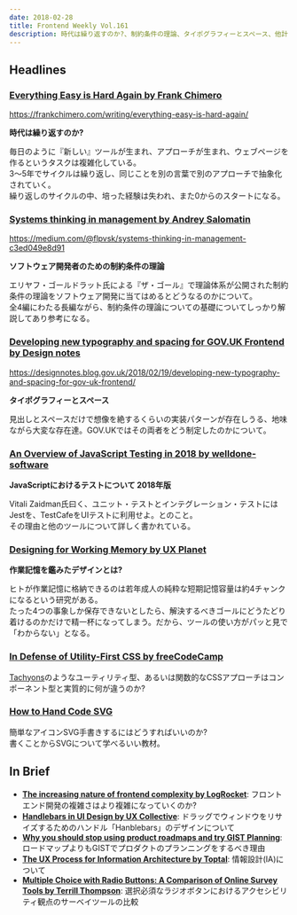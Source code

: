 ```yaml
---
date: 2018-02-28
title: Frontend Weekly Vol.161
description: 時代は繰り返すのか?、制約条件の理論、タイポグラフィーとスペース、他計12リンク
---
```


## Headlines

### [Everything Easy is Hard Again by Frank Chimero](https://frankchimero.com/writing/everything-easy-is-hard-again/)

https://frankchimero.com/writing/everything-easy-is-hard-again/

**時代は繰り返すのか?**

毎日のように『新しい』ツールが生まれ、アプローチが生まれ、ウェブページを作るというタスクは複雑化している。  
3〜5年でサイクルは繰り返し、同じことを別の言葉で別のアプローチで抽象化されていく。  
繰り返しのサイクルの中、培った経験は失われ、また0からのスタートになる。

### [Systems thinking in management by Andrey Salomatin](https://medium.com/@flpvsk/systems-thinking-in-management-c3ed049e8d91)

https://medium.com/@flpvsk/systems-thinking-in-management-c3ed049e8d91

**ソフトウェア開発者のための制約条件の理論**

エリヤフ・ゴールドラット氏による『ザ・ゴール』で理論体系が公開された制約条件の理論をソフトウェア開発に当てはめるとどうなるのかについて。  
全4編にわたる長編ながら、制約条件の理論についての基礎についてしっかり解説してあり参考になる。

### [Developing new typography and spacing for GOV.UK Frontend by Design notes](https://designnotes.blog.gov.uk/2018/02/19/developing-new-typography-and-spacing-for-gov-uk-frontend/)

https://designnotes.blog.gov.uk/2018/02/19/developing-new-typography-and-spacing-for-gov-uk-frontend/

**タイポグラフィーとスペース**

見出しとスペースだけで想像を絶するくらいの実装パターンが存在しうる、地味ながら大変な存在達。GOV.UKではその両者をどう制定したのかについて。

### [An Overview of JavaScript Testing in 2018 by welldone-software](https://medium.com/welldone-software/an-overview-of-javascript-testing-in-2018-f68950900bc3)

**JavaScriptにおけるテストについて 2018年版**

Vitali Zaidman氏曰く、ユニット・テストとインテグレーション・テストにはJestを、TestCafeをUIテストに利用せよ。とのこと。  
その理由と他のツールについて詳しく書かれている。

### [Designing for Working Memory by UX Planet](https://uxplanet.org/designing-for-working-memory-6af1c0975304)

**作業記憶を鑑みたデザインとは?**

ヒトが作業記憶に格納できるのは若年成人の純粋な短期記憶容量は約4チャンクになるという研究がある。  
たった4つの事象しか保存できないとしたら、解決するべきゴールにどうたどり着けるのかだけで精一杯になってしまう。だから、ツールの使い方がパッと見で「わからない」となる。

### [In Defense of Utility-First CSS by freeCodeCamp](https://medium.freecodecamp.org/in-defense-of-utility-first-css-4f406acee6fb)

[Tachyons](http://tachyons.io/)のようなユーティリティ型、あるいは関数的なCSSアプローチはコンポーネント型と実質的に何が違うのか?

### [How to Hand Code SVG](https://webdesign.tutsplus.com/tutorials/how-to-hand-code-svg--cms-30368)

簡単なアイコンSVG手書きするにはどうすればいいのか?  
書くことからSVGについて学べるいい教材。

## In Brief

- [**The increasing nature of frontend complexity by LogRocket**](https://blog.logrocket.com/the-increasing-nature-of-frontend-complexity-b73c784c09ae): フロントエンド開発の複雑さはより複雑になっていくのか?
- [**Handlebars in UI Design by UX Collective**](https://uxdesign.cc/handlebars-in-ui-design-4b36af67733b): ドラッグでウィンドウをリサイズするためのハンドル「Hanblebars」のデザインについて
- [**Why you should stop using product roadmaps and try GIST Planning**](https://hackernoon.com/why-i-stopped-using-product-roadmaps-and-switched-to-gist-planning-3b7f54e271d1): ロードマップよりもGISTでプロダクトのプランニングをするべき理由
- [**The UX Process for Information Architecture by Toptal**](https://www.toptal.com/designers/ia/guide-to-information-architecture): 情報設計(IA)について
- [**Multiple Choice with Radio Buttons: A Comparison of Online Survey Tools by Terrill Thompson**](http://terrillthompson.com/blog/854): 選択必須なラジオボタンにおけるアクセシビリティ観点のサーベイツールの比較